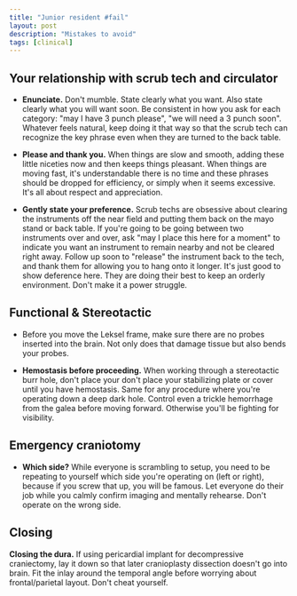 ```yaml
---
title: "Junior resident #fail"
layout: post
description: "Mistakes to avoid"
tags: [clinical]
---
```



## Your relationship with scrub tech and circulator

- **Enunciate.** Don't mumble.  State clearly what you want.  Also state
  clearly what you will want soon.  Be consistent in how you ask for each
  category: "may I have 3 punch please", "we will need a 3 punch soon".
  Whatever feels natural, keep doing it that way so that the scrub tech can
  recognize the key phrase even when they are turned to the back table.

- **Please and thank you.** When things are slow and smooth, adding these
  little niceties now and then keeps things pleasant.  When things are moving
  fast, it's understandable there is no time and these phrases should be
  dropped for efficiency, or simply when it seems excessive.  It's all about
  respect and appreciation.

- **Gently state your preference.** Scrub techs are obsessive about clearing
  the instruments off the near field and putting them back on the mayo stand
  or back table.  If you're going to be going between two instruments over and
  over, ask "may I place this here for a moment" to indicate you want an
  instrument to remain nearby and not be cleared right away.  Follow up soon
  to "release" the instrument back to the tech, and thank them for allowing
  you to hang onto it longer.  It's just good to show deference here.  They
  are doing their best to keep an orderly environment.  Don't make it a power
  struggle.


## Functional & Stereotactic

- Before you move the Leksel frame, make sure there are no probes inserted
  into the brain. Not only does that damage tissue but also bends your probes.

- **Hemostasis before proceeding.** When working through a stereotactic burr
  hole, don't place your don't place your stabilizing plate or cover until you
  have hemostasis. Same for any procedure where you're operating down a deep
  dark hole. Control even a trickle hemorrhage from the galea before moving
  forward. Otherwise you'll be fighting for visibility.



## Emergency craniotomy

- **Which side?** While everyone is scrambling to setup, you need to be
  repeating to yourself which side you're operating on (left or right),
  because if you screw that up, you will be famous.  Let everyone do their job
  while you calmly confirm imaging and mentally rehearse.  Don't operate on
  the wrong side.


## Closing

**Closing the dura.** If using pericardial implant for decompressive
craniectomy, lay it down so that later cranioplasty dissection doesn't go into
brain.  Fit the inlay around the temporal angle before worrying about
frontal/parietal layout.  Don't cheat yourself.
